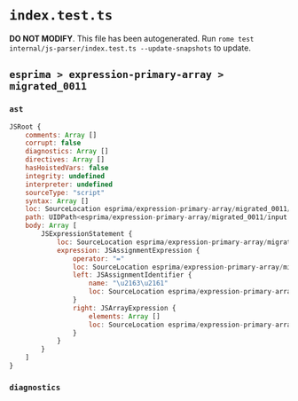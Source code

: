 # `index.test.ts`

**DO NOT MODIFY**. This file has been autogenerated. Run `rome test internal/js-parser/index.test.ts --update-snapshots` to update.

## `esprima > expression-primary-array > migrated_0011`

### `ast`

```javascript
JSRoot {
	comments: Array []
	corrupt: false
	diagnostics: Array []
	directives: Array []
	hasHoistedVars: false
	integrity: undefined
	interpreter: undefined
	sourceType: "script"
	syntax: Array []
	loc: SourceLocation esprima/expression-primary-array/migrated_0011/input.js 1:0-2:0
	path: UIDPath<esprima/expression-primary-array/migrated_0011/input.js>
	body: Array [
		JSExpressionStatement {
			loc: SourceLocation esprima/expression-primary-array/migrated_0011/input.js 1:0-1:17
			expression: JSAssignmentExpression {
				operator: "="
				loc: SourceLocation esprima/expression-primary-array/migrated_0011/input.js 1:0-1:17
				left: JSAssignmentIdentifier {
					name: "\u2163\u2161"
					loc: SourceLocation esprima/expression-primary-array/migrated_0011/input.js 1:0-1:12 (\u2163\u2161)
				}
				right: JSArrayExpression {
					elements: Array []
					loc: SourceLocation esprima/expression-primary-array/migrated_0011/input.js 1:15-1:17
				}
			}
		}
	]
}
```

### `diagnostics`

```

```
